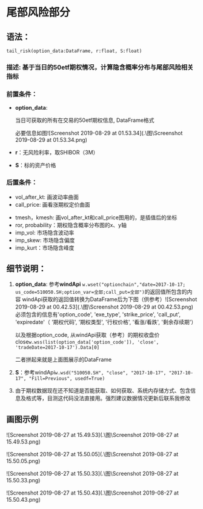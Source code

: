 # 尾部风险部分

## 语法：

`tail_risk(option_data:DataFrame, r:float, S:float)`

### 描述: 基于当日的50etf期权情况，计算隐含概率分布与尾部风险相关指标

### 前置条件：

* **option_data**: 

  当日可获取的所有在交易的50etf期权信息, DataFrame格式

  必要信息如图![Screenshot 2019-08-29 at 01.53.34](.\图\Screenshot 2019-08-29 at 01.53.34.png)

* **r**：无风险利率，取SHIBOR（3M）
* **S**：标的资产价格

### 后置条件：

- vol_after_kt: 画波动率曲面
- call_price: 画看涨期权定价曲面

* tmesh，kmesh: 画vol_after_kt和call_price图用的，是插值后的坐标
* ror, probability：期权隐含概率分布图的x、y轴
* imp_vol: 市场隐含波动率
* imp_skew: 市场隐含偏度
* imp_kurt：市场隐含峰度



## 细节说明：

1. **option_data**: 参考**windApi** `w.wset("optionchain","date=2017-10-17; us_code=510050.SH;option_var=全部;call_put=全部")`的返回值所包含的内容
   windApi获取的返回值转换为DataFrame后为下图（供参考）![Screenshot 2019-08-29 at 00.42.53](.\图\Screenshot 2019-08-29 at 00.42.53.png)必须包含的信息有'option_code', 'exe_type', 'strike_price', 'call_put', 'expiredate'（ '期权代码', '期权类型', '行权价格', '看涨/看跌', '剩余存续期'）

   以及根据option_code, 从windApi获取（参考）的期权收盘价close`w.wss(list(option_data['option_code']), 'close', 'tradeDate=2017-10-17').Data[0]`

   二者拼起来就是上面图展示的DataFrame

2. **S**：参考windApi`w.wsd("510050.SH", "close", "2017-10-17", "2017-10-17", "Fill=Previous", usedf=True)`

3. 由于期权数据现在还不知道是否能获取、如何获取、系统内存储方式、包含信息及格式等，目测这代码没法直接用。强烈建议数据情况更新后联系我修改

   

## 画图示例
![Screenshot 2019-08-27 at 15.49.53](.\图\Screenshot 2019-08-27 at 15.49.53.png)

![Screenshot 2019-08-27 at 15.50.05](.\图\Screenshot 2019-08-27 at 15.50.05.png)

![Screenshot 2019-08-27 at 15.50.33](.\图\Screenshot 2019-08-27 at 15.50.33.png)

![Screenshot 2019-08-27 at 15.50.43](.\图\Screenshot 2019-08-27 at 15.50.43.png)

